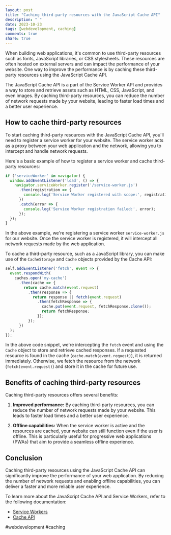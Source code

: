 ```yaml
---
layout: post
title: "Caching third-party resources with the JavaScript Cache API"
description: " "
date: 2023-10-23
tags: [webdevelopment, caching]
comments: true
share: true
---
```


When building web applications, it's common to use third-party resources such as fonts, JavaScript libraries, or CSS stylesheets. These resources are often hosted on external servers and can impact the performance of your website. One way to improve the performance is by caching these third-party resources using the JavaScript Cache API.

The JavaScript Cache API is a part of the Service Worker API and provides a way to store and retrieve assets such as HTML, CSS, JavaScript, and even images. By caching third-party resources, you can reduce the number of network requests made by your website, leading to faster load times and a better user experience.

## How to cache third-party resources

To start caching third-party resources with the JavaScript Cache API, you'll need to register a service worker for your website. The service worker acts as a proxy between your web application and the network, allowing you to intercept and handle network requests.

Here's a basic example of how to register a service worker and cache third-party resources:

```javascript
if ('serviceWorker' in navigator) {
  window.addEventListener('load', () => {
    navigator.serviceWorker.register('/service-worker.js')
      .then(registration => {
        console.log('Service Worker registered with scope:', registration.scope);
      })
      .catch(error => {
        console.log('Service Worker registration failed:', error);
      });
  });
}
```

In the above example, we're registering a service worker `service-worker.js` for our website. Once the service worker is registered, it will intercept all network requests made by the web application.

To cache a third-party resource, such as a JavaScript library, you can make use of the `CacheStorage` and `Cache` objects provided by the Cache API:

```javascript
self.addEventListener('fetch', event => {
  event.respondWith(
    caches.open('my-cache')
      .then(cache => {
        return cache.match(event.request)
          .then(response => {
            return response || fetch(event.request)
              .then(fetchResponse => {
                cache.put(event.request, fetchResponse.clone());
                return fetchResponse;
              });
          });
      })
  );
});
```

In the above code snippet, we're intercepting the `fetch` event and using the `Cache` object to store and retrieve cached responses. If a requested resource is found in the cache (`cache.match(event.request)`), it is returned immediately. Otherwise, we fetch the resource from the network (`fetch(event.request)`) and store it in the cache for future use.

## Benefits of caching third-party resources

Caching third-party resources offers several benefits:

1. **Improved performance:** By caching third-party resources, you can reduce the number of network requests made by your website. This leads to faster load times and a better user experience.

2. **Offline capabilities:** When the service worker is active and the resources are cached, your website can still function even if the user is offline. This is particularly useful for progressive web applications (PWAs) that aim to provide a seamless offline experience.

## Conclusion

Caching third-party resources using the JavaScript Cache API can significantly improve the performance of your web application. By reducing the number of network requests and enabling offline capabilities, you can deliver a faster and more reliable user experience.

To learn more about the JavaScript Cache API and Service Workers, refer to the following documentation:

- [Service Workers](https://developers.google.com/web/fundamentals/primers/service-workers)
- [Cache API](https://developer.mozilla.org/en-US/docs/Web/API/Cache)

#webdevelopment #caching